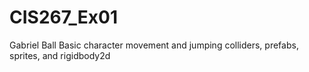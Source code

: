 # CIS267_Ex01
Gabriel Ball
Basic character movement and jumping
colliders, prefabs, sprites, and rigidbody2d
 
